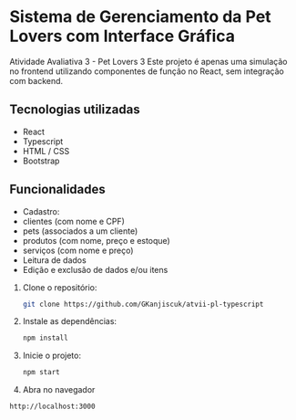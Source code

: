 # Sistema de Gerenciamento da Pet Lovers com Interface Gráfica

Atividade Avaliativa 3 - Pet Lovers 3
Este projeto é apenas uma simulação no frontend utilizando componentes de função no React, sem integração com backend.

## Tecnologias utilizadas

- React
- Typescript
- HTML / CSS
- Bootstrap

## Funcionalidades

- Cadastro:
-   clientes (com nome e CPF)
-   pets (associados a um cliente)
-   produtos (com nome, preço e estoque)
-   serviços (com nome e preço)
- Leitura de dados
- Edição e exclusão de dados e/ou itens

1. Clone o repositório:
   ```bash
   git clone https://github.com/GKanjiscuk/atvii-pl-typescript

2. Instale as dependências:
   ```bash
   npm install

3. Inicie o projeto:
   ```bash
   npm start

4. Abra no navegador
  ```bash
  http://localhost:3000
  
